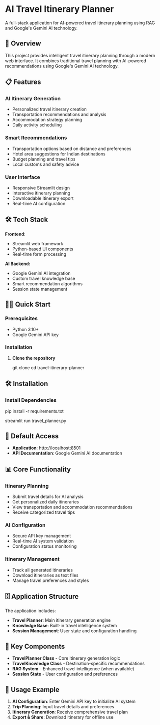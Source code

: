 # AI Travel Itinerary Planner

A full-stack application for AI-powered travel itinerary planning using RAG and Google's Gemini AI technology.

## 🚀 Overview

This project provides intelligent travel itinerary planning through a modern web interface. 
It combines traditional travel planning with AI-powered recommendations using Google's Gemini AI technology.

## 📋 Features

### AI Itinerary Generation
- Personalized travel itinerary creation
- Transportation recommendations and analysis
- Accommodation strategy planning
- Daily activity scheduling

### Smart Recommendations
- Transportation options based on distance and preferences
- Hotel area suggestions for Indian destinations
- Budget planning and travel tips
- Local customs and safety advice

### User Interface
- Responsive Streamlit design
- Interactive itinerary planning
- Downloadable itinerary export
- Real-time AI configuration

## 🛠️ Tech Stack

**Frontend:**
- Streamlit web framework
- Python-based UI components
- Real-time form processing

**AI Backend:**
- Google Gemini AI integration
- Custom travel knowledge base
- Smart recommendation algorithms
- Session state management

## 🏃‍♂️ Quick Start

### Prerequisites
- Python 3.10+
- Google Gemini API key

### Installation

1. **Clone the repository**
   
   git clone <repository-url>
   cd travel-itinerary-planner

## 🛠️ Installation

### Install Dependencies

pip install -r requirements.txt

streamlit run travel_planner.py

## 🔧 Default Access

- **Application**: http://localhost:8501
- **API Documentation**: Google Gemini AI documentation

## 📊 Core Functionality

### Itinerary Planning
- Submit travel details for AI analysis
- Get personalized daily itineraries
- View transportation and accommodation recommendations
- Receive categorized travel tips

### AI Configuration
- Secure API key management
- Real-time AI system validation
- Configuration status monitoring

### Itinerary Management
- Track all generated itineraries
- Download itineraries as text files
- Manage travel preferences and styles

## 🗄️ Application Structure

The application includes:

- **Travel Planner**: Main itinerary generation engine
- **Knowledge Base**: Built-in travel intelligence system
- **Session Management**: User state and configuration handling

## 🔧 Key Components

- **TravelPlanner Class** - Core itinerary generation logic
- **TravelKnowledge Class** - Destination-specific recommendations
- **RAG System** - Enhanced travel intelligence (when available)
- **Session State** - User configuration and preferences

## 🎯 Usage Example

1. **AI Configuration**: Enter Gemini API key to initialize AI system
2. **Trip Planning**: Input travel details and preferences
3. **Itinerary Generation**: Receive comprehensive travel plan
4. **Export & Share**: Download itinerary for offline use

